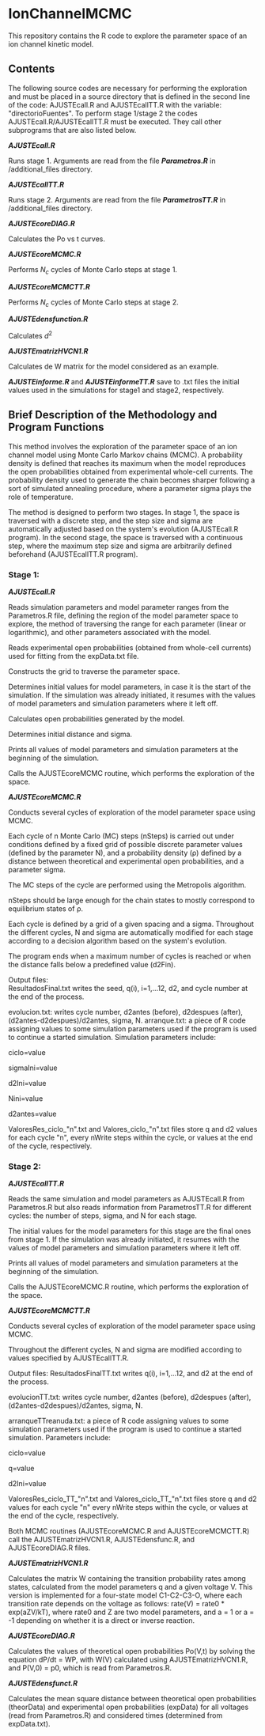 # IonChannelMCMC

This repository contains the R code to explore the parameter space of an ion channel kinetic model.

## Contents
The following source codes are necessary for performing the exploration and must be placed in a source directory that is defined in the second line of the code: AJUSTEcall.R and AJUSTEcallTT.R with the variable: "directorioFuentes". To perform stage 1/stage 2 the codes AJUSTEcall.R/AJUSTEcallTT.R must be executed. They call other subprograms that are also listed below.

_**AJUSTEcall.R**_

Runs stage 1. Arguments are read from the file _**Parametros.R**_ in /additional\_files directory. 

_**AJUSTEcallTT.R**_

Runs stage 2. Arguments are read from the file _**ParametrosTT.R**_ in /additional\_files directory.

_**AJUSTEcoreDIAG.R**_

Calculates the Po vs t curves.

_**AJUSTEcoreMCMC.R**_

Performs _N<sub>c</sub>_ cycles of Monte Carlo steps at stage 1.

_**AJUSTEcoreMCMCTT.R**_

Performs _N<sub>c</sub>_ cycles of Monte Carlo steps at stage 2.

_**AJUSTEdensfunction.R**_

Calculates $d^2$

_**AJUSTEmatrizHVCN1.R**_

Calculates de W matrix for the model considered as an example.

_**AJUSTEinforme.R**_ and _**AJUSTEinformeTT.R**_ save to .txt files the initial values used in the simulations for stage1 and stage2, respectively. 

## Brief Description of the Methodology and Program Functions

This method involves the exploration of the parameter space of an ion channel model using Monte Carlo Markov chains (MCMC). A probability density is defined that reaches its maximum when the model reproduces the open probabilities obtained from experimental whole-cell currents. The probability density used to generate the chain becomes sharper following a sort of simulated annealing procedure, where a parameter sigma plays the role of temperature.

The method is designed to perform two stages. In stage 1, the space is traversed with a discrete step, and the step size and sigma are automatically adjusted based on the system's evolution (AJUSTEcall.R program). In the second stage, the space is traversed with a continuous step, where the maximum step size and sigma are arbitrarily defined beforehand (AJUSTEcallTT.R program).

### Stage 1:

_**AJUSTEcall.R**_

  Reads simulation parameters and model parameter ranges from the Parametros.R file, defining the region of the model parameter space to explore, the method of traversing the range for each parameter (linear or logarithmic), and other parameters associated with the model.

  Reads experimental open probabilities (obtained from whole-cell currents) used for fitting from the expData.txt file.
  
  Constructs the grid to traverse the parameter space.
  
  Determines initial values for model parameters, in case it is the start of the simulation. If the simulation was already initiated, it resumes with the values of model parameters and simulation parameters where it left off.
  
  Calculates open probabilities generated by the model.
  
  Determines initial distance and sigma.
  
  Prints all values of model parameters and simulation parameters at the beginning of the simulation.
  
  Calls the AJUSTEcoreMCMC routine, which performs the exploration of the space.

_**AJUSTEcoreMCMC.R**_

  Conducts several cycles of exploration of the model parameter space using MCMC.
  
  Each cycle of n Monte Carlo (MC) steps (nSteps) is carried out under conditions defined by a fixed grid of possible discrete parameter values (defined by the parameter N), and a probability density (ρ) defined by a distance between theoretical and experimental open probabilities, and a parameter sigma.
  
  The MC steps of the cycle are performed using the Metropolis algorithm.
  
  nSteps should be large enough for the chain states to mostly correspond to equilibrium states of ρ.
  
  Each cycle is defined by a grid of a given spacing and a sigma. Throughout the different cycles, N and sigma are automatically modified for each stage according to a decision algorithm based on the system's evolution.
  
  The program ends when a maximum number of cycles is reached or when the distance falls below a predefined value (d2Fin).
  
  Output files:  
    ResultadosFinal.txt writes the seed, q(i), i=1,...12, d2, and cycle number at the end of the process.
    
  evolucion.txt: writes cycle number, d2antes (before), d2despues (after), (d2antes-d2despues)/d2antes, sigma, N.
  arranque.txt: a piece of R code assigning values to some simulation parameters used if the program is used to continue a started simulation. Simulation parameters include:
      
   ciclo=value
      
   sigmaIni=value
    
   d2Ini=value
      
   Nini=value
      
   d2antes=value
      
  ValoresRes_ciclo_"n".txt and Valores_ciclo_"n".txt files store q and d2 values for each cycle "n", every nWrite steps within the cycle, or values at the end of the cycle, respectively.
    
### Stage 2:

_**AJUSTEcallTT.R**_

  Reads the same simulation and model parameters as AJUSTEcall.R from Parametros.R but also reads information from ParametrosTT.R for different cycles: the number of steps, sigma, and N for each stage.
  
  The initial values for the model parameters for this stage are the final ones from stage 1. If the simulation was already initiated, it resumes with the values of model parameters and simulation parameters where it left off.
 
  Prints all values of model parameters and simulation parameters at the beginning of the simulation.
  
  Calls the AJUSTEcoreMCMC.R routine, which performs the exploration of the space.
    
_**AJUSTEcoreMCMCTT.R**_

  Conducts several cycles of exploration of the model parameter space using MCMC.
  
  Throughout the different cycles, N and sigma are modified according to values specified by AJUSTEcallTT.R.
    
Output files:
  ResultadosFinalTT.txt writes q(i), i=1,...12, and d2 at the end of the process.
    
  evolucionTT.txt: writes cycle number, d2antes (before), d2despues (after), (d2antes-d2despues)/d2antes, sigma, N.
  
  arranqueTTreanuda.txt: a piece of R code assigning values to some simulation parameters used if the program is used to continue a started simulation. Parameters include:
        
  ciclo=value
  
  q=value
  
  d2Ini=value
  
  ValoresRes_ciclo_TT_"n".txt and Valores_ciclo_TT_"n".txt files store q and d2 values for each cycle "n" every nWrite steps within the cycle, or values at the end of the cycle, respectively.

Both MCMC routines (AJUSTEcoreMCMC.R and AJUSTEcoreMCMCTT.R) call the AJUSTEmatrizHVCN1.R, AJUSTEdensfunc.R, and AJUSTEcoreDIAG.R files.

_**AJUSTEmatrizHVCN1.R**_

Calculates the matrix W containing the transition probability rates among states, calculated from the model parameters q and a given voltage V. This version is implemented for a four-state model C1-C2-C3-O, where each transition rate depends on the voltage as follows: rate(V) = rate0 * exp(aZV/kT), where rate0 and Z are two model parameters, and a = 1 or a = -1 depending on whether it is a direct or inverse reaction.

_**AJUSTEcoreDIAG.R**_

  Calculates the values of theoretical open probabilities Po(V,t) by solving the equation dP/dt = WP, with W(V) calculated using AJUSTEmatrizHVCN1.R, and P(V,0) = p0, which is read from Parametros.R.

_**AJUSTEdensfunct.R**_

  Calculates the mean square distance between theoretical open probabilities (theorData) and experimental open probabilities (expData) for all voltages (read from Parametros.R) and considered times (determined from expData.txt).
